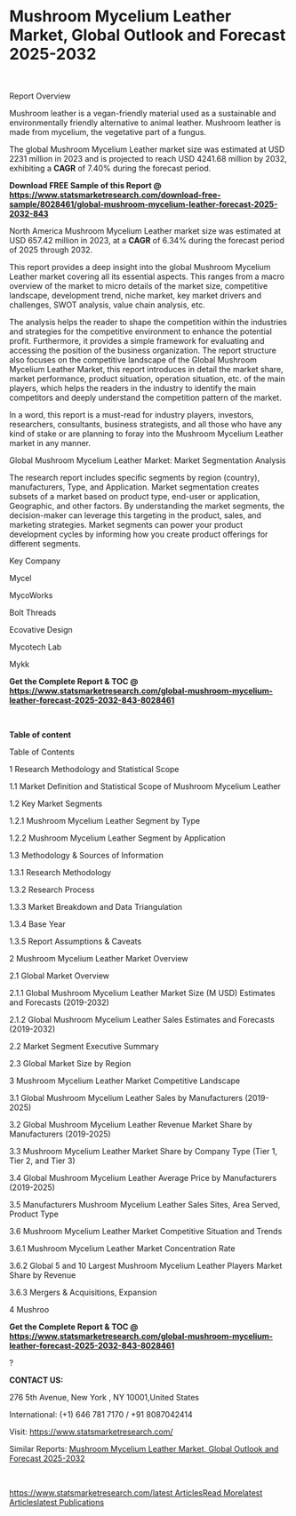 <h1>Mushroom Mycelium Leather Market, Global Outlook and Forecast 2025-2032</h1><br/><p>Report Overview</p>
 
 
 
 <p>Mushroom leather is a vegan-friendly material used as a sustainable and environmentally friendly alternative to animal leather. Mushroom leather is made from mycelium, the vegetative part of a fungus.</p>
 
 
 
 <p>The global Mushroom Mycelium Leather market size was estimated at USD 2231 million in 2023 and is projected to reach USD 4241.68 million by 2032, exhibiting a <strong>CAGR</strong> of 7.40% during the forecast period.</p>
 
 
 
 <p><strong>Download FREE Sample of this Report @ <a href="https://www.statsmarketresearch.com/download-free-sample/8028461/global-mushroom-mycelium-leather-forecast-2025-2032-843">https://www.statsmarketresearch.com/download-free-sample/8028461/global-mushroom-mycelium-leather-forecast-2025-2032-843</a></strong></p>
 
 
 
 <p>North America Mushroom Mycelium Leather market size was estimated at USD 657.42 million in 2023, at a <strong>CAGR</strong> of 6.34% during the forecast period of 2025 through 2032.</p>
 
 
 
 <p>This report provides a deep insight into the global Mushroom Mycelium Leather market covering all its essential aspects. This ranges from a macro overview of the market to micro details of the market size, competitive landscape, development trend, niche market, key market drivers and challenges, SWOT analysis, value chain analysis, etc.</p>
 
 
 
 <p>The analysis helps the reader to shape the competition within the industries and strategies for the competitive environment to enhance the potential profit. Furthermore, it provides a simple framework for evaluating and accessing the position of the business organization. The report structure also focuses on the competitive landscape of the Global Mushroom Mycelium Leather Market, this report introduces in detail the market share, market performance, product situation, operation situation, etc. of the main players, which helps the readers in the industry to identify the main competitors and deeply understand the competition pattern of the market.</p>
 
 
 
 <p>In a word, this report is a must-read for industry players, investors, researchers, consultants, business strategists, and all those who have any kind of stake or are planning to foray into the Mushroom Mycelium Leather market in any manner.</p>
 
 
 
 <p>Global Mushroom Mycelium Leather Market: Market Segmentation Analysis</p>
 
 
 
 <p>The research report includes specific segments by region (country), manufacturers, Type, and Application. Market segmentation creates subsets of a market based on product type, end-user or application, Geographic, and other factors. By understanding the market segments, the decision-maker can leverage this targeting in the product, sales, and marketing strategies. Market segments can power your product development cycles by informing how you create product offerings for different segments.</p>
 
 
 
 <p>Key Company</p>
 
 
 
 <p>Mycel</p>
 
 
 
 <p>MycoWorks</p>
 
 
 
 <p>Bolt Threads</p>
 
 
 
 <p>Ecovative Design</p>
 
 
 
 <p>Mycotech Lab</p>
 
 
 
 <p>Mykk</p>
 
 
 
 <div><b>Get the Complete Report & TOC @ <a href="https://www.statsmarketresearch.com/global-mushroom-mycelium-leather-forecast-2025-2032-843-8028461">https://www.statsmarketresearch.com/global-mushroom-mycelium-leather-forecast-2025-2032-843-8028461</a></b></div>
 
 
 
 <p><br />
 
 <b>Table of content</b></p>
 
 
 
 <p>Table of Contents<br />
 
 1 Research Methodology and Statistical Scope<br />
 
 1.1 Market Definition and Statistical Scope of Mushroom Mycelium Leather<br />
 
 1.2 Key Market Segments<br />
 
 1.2.1 Mushroom Mycelium Leather Segment by Type<br />
 
 1.2.2 Mushroom Mycelium Leather Segment by Application<br />
 
 1.3 Methodology & Sources of Information<br />
 
 1.3.1 Research Methodology<br />
 
 1.3.2 Research Process<br />
 
 1.3.3 Market Breakdown and Data Triangulation<br />
 
 1.3.4 Base Year<br />
 
 1.3.5 Report Assumptions & Caveats<br />
 
 2 Mushroom Mycelium Leather Market Overview<br />
 
 2.1 Global Market Overview<br />
 
 2.1.1 Global Mushroom Mycelium Leather Market Size (M USD) Estimates and Forecasts (2019-2032)<br />
 
 2.1.2 Global Mushroom Mycelium Leather Sales Estimates and Forecasts (2019-2032)<br />
 
 2.2 Market Segment Executive Summary<br />
 
 2.3 Global Market Size by Region<br />
 
 3 Mushroom Mycelium Leather Market Competitive Landscape<br />
 
 3.1 Global Mushroom Mycelium Leather Sales by Manufacturers (2019-2025)<br />
 
 3.2 Global Mushroom Mycelium Leather Revenue Market Share by Manufacturers (2019-2025)<br />
 
 3.3 Mushroom Mycelium Leather Market Share by Company Type (Tier 1, Tier 2, and Tier 3)<br />
 
 3.4 Global Mushroom Mycelium Leather Average Price by Manufacturers (2019-2025)<br />
 
 3.5 Manufacturers Mushroom Mycelium Leather Sales Sites, Area Served, Product Type<br />
 
 3.6 Mushroom Mycelium Leather Market Competitive Situation and Trends<br />
 
 3.6.1 Mushroom Mycelium Leather Market Concentration Rate<br />
 
 3.6.2 Global 5 and 10 Largest Mushroom Mycelium Leather Players Market Share by Revenue<br />
 
 3.6.3 Mergers & Acquisitions, Expansion<br />
 
 4 Mushroo</p>
 
 
 
 <div><b>Get the Complete Report & TOC @ <a href="https://www.statsmarketresearch.com/global-mushroom-mycelium-leather-forecast-2025-2032-843-8028461">https://www.statsmarketresearch.com/global-mushroom-mycelium-leather-forecast-2025-2032-843-8028461</a></b></div>
 
 
 
 <p>? </p>
 
 
 
 <p><b>CONTACT US:</b><br />
 
 276 5th Avenue, New York , NY 10001,United States<br />
 
 International: (+1) 646 781 7170 / +91 8087042414<br />
 
 Visit: <a href="https://www.statsmarketresearch.com/">https://www.statsmarketresearch.com/</a><br />
 
 Similar Reports: <a href="https://www.statsmarketresearch.com/global-mushroom-mycelium-leather-forecast-2025-2032-843-8028461">Mushroom Mycelium Leather Market, Global Outlook and Forecast 2025-2032</a><br />
 
 <br />
 
 <a href="https://gyeongbokgung.com">https://www.statsmarketresearch.com/</a><a href="https://hallyeomaritime.com">latest Articles</a><a href="https://jingwansa.com">Read More</a><a href="https://nguoiviet.jp/">latest Articles</a><a href="https://www.intelmarketresearch.com/">latest Publications</a></p>